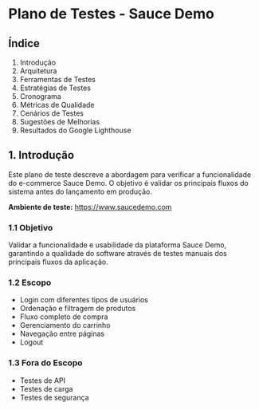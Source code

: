 # Plano de Testes - Sauce Demo

## Índice

1. Introdução
2. Arquitetura
3. Ferramentas de Testes
4. Estratégias de Testes
5. Cronograma
6. Métricas de Qualidade
7. Cenários de Testes
8. Sugestões de Melhorias
9. Resultados do Google Lighthouse

## 1. Introdução

Este plano de teste descreve a abordagem para verificar a funcionalidade do e-commerce Sauce Demo. O objetivo é validar os principais fluxos do sistema antes do lançamento em produção.

**Ambiente de teste:** https://www.saucedemo.com

### 1.1 Objetivo
Validar a funcionalidade e usabilidade da plataforma Sauce Demo, garantindo a qualidade do software através de testes manuais dos principais fluxos da aplicação.

### 1.2 Escopo
- Login com diferentes tipos de usuários
- Ordenação e filtragem de produtos
- Fluxo completo de compra
- Gerenciamento do carrinho
- Navegação entre páginas
- Logout

### 1.3 Fora do Escopo
- Testes de API
- Testes de carga
- Testes de segurança
